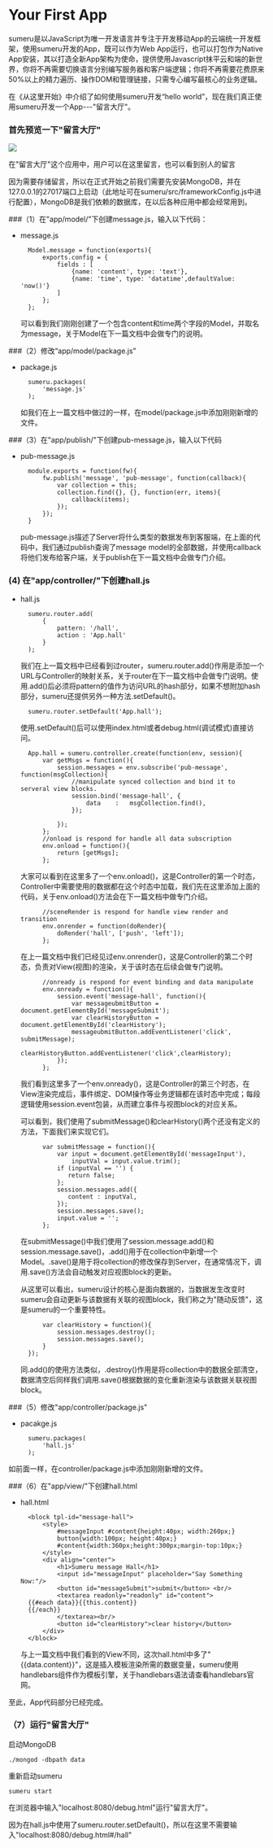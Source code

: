 Your First App
======================

sumeru是以JavaScript为唯一开发语言并专注于开发移动App的云端统一开发框架，使用sumeru开发的App，既可以作为Web App运行，也可以打包作为Native App安装，其以打造全新App架构为使命，提供使用Javascript抹平云和端的新世界，你将不再需要切换语言分别编写服务器和客户端逻辑；你将不再需要花费原来50%以上的精力遍历、操作DOM和管理链接，只需专心编写最核心的业务逻辑。

在《从这里开始》中介绍了如何使用sumeru开发“hello world”，现在我们真正使用sumeru开发一个App---"留言大厅"。


### 首先预览一下"留言大厅"


![](images/hall.png)

在"留言大厅"这个应用中，用户可以在这里留言，也可以看到别人的留言

因为需要存储留言，所以在正式开始之前我们需要先安装MongoDB，并在127.0.0.1的27017端口上启动（此地址可在sumeru/src/frameworkConfig.js中进行配置），MongoDB是我们依赖的数据库，在以后各种应用中都会经常用到。


###（1）在"app/model/"下创建message.js，输入以下代码：

* message.js

		Model.message = function(exports){	
			exports.config = {		
				fields : [
					{name: 'content', type: 'text'},
					{name: 'time', type: 'datatime',defaultValue: 'now()'}
				]
			};
		};

   可以看到我们刚刚创建了一个包含content和time两个字段的Model，并取名为message，关于Model在下一篇文档中会做专门的说明。	

###（2）修改“app/model/package.js”

* package.js

		sumeru.packages(
			'message.js'
		);

	如我们在上一篇文档中做过的一样，在model/package.js中添加刚刚新增的文件。
	
###（3）在"app/publish/"下创建pub-message.js，输入以下代码

* pub-message.js

		module.exports = function(fw){
			fw.publish('message', 'pub-message', function(callback){
				var collection = this;
				collection.find({}, {}, function(err, items){
					callback(items);
		 		});
			});   
		}

	pub-message.js描述了Server将什么类型的数据发布到客服端，在上面的代码中，我们通过publish查询了message model的全部数据，并使用callback将他们发布给客户端，关于publish在下一篇文档中会做专门介绍。


### (4) 在"app/controller/"下创建hall.js


* hall.js


		sumeru.router.add(
			{
				pattern: '/hall',
				action : 'App.hall'
			}
		);

	我们在上一篇文档中已经看到过router，sumeru.router.add()作用是添加一个URL与Controller的映射关系，关于router在下一篇文档中会做专门说明。使用.add()后必须将pattern的值作为访问URL的hash部分，如果不想附加hash部分，sumeru还提供另外一种方法.setDefault()。
	
		sumeru.router.setDefault('App.hall');		
	使用.setDefault()后可以使用index.html或者debug.html(调试模式)直接访问。

		App.hall = sumeru.controller.create(function(env, session){
			var getMsgs = function(){       
				session.messages = env.subscribe('pub-message', function(msgCollection){
					//manipulate synced collection and bind it to serveral view blocks.
		            session.bind('message-hall', {
		            	data    :   msgCollection.find(),
		            });              

		        });
			};		
			//onload is respond for handle all data subscription
			env.onload = function(){            
				return [getMsgs];            
			};

	大家可以看到在这里多了一个env.onload()，这是Controller的第一个时态，Controller中需要使用的数据都在这个时态中加载，我们先在这里添加上面的代码，关于env.onload()方法会在下一篇文档中做专门介绍。
		
			//sceneRender is respond for handle view render and transition
			env.onrender = function(doRender){
				doRender('hall', ['push', 'left']);
			};

	在上一篇文档中我们已经见过env.onrender()，这是Controller的第二个时态，负责对View(视图)的渲染，关于该时态在后续会做专门说明。
		
			//onready is respond for event binding and data manipulate
			env.onready = function(){			
				session.event('message-hall', function(){     
					var messageubmitButton = document.getElementById('messageSubmit');
					var clearHistoryButton = document.getElementById('clearHistory');
		     		messageubmitButton.addEventListener('click', submitMessage); 
		     		clearHistoryButton.addEventListener('click',clearHistory);                             
		        });
			};

	我们看到这里多了一个env.onready()，这是Controller的第三个时态，在View渲染完成后，事件绑定、DOM操作等业务逻辑都在该时态中完成；每段逻辑使用session.event包装，从而建立事件与视图block的对应关系。
	
	可以看到，我们使用了submitMessage()和clearHistory()两个还没有定义的方法，下面我们来实现它们。
		
			var submitMessage = function(){
				var input = document.getElementById('messageInput'),
		        	inputVal = input.value.trim();		
		       	if (inputVal == '') {
		           return false; 
		       	};
		       	session.messages.add({
		           content : inputVal,         
		       	});
		       	session.messages.save();
		       	input.value = '';          
			};

	在submitMessage()中我们使用了session.message.add()和session.message.save()，.add()用于在collection中新增一个Model。.save()是用于将collection的修改保存到Server，在通常情况下，调用.save()方法会自动触发对应视图block的更新。
	
	从这里可以看出，sumeru设计的核心是面向数据的，当数据发生改变时sumeru会自动更新与该数据有关联的视图block，我们称之为"随动反馈"，这是sumeru的一个重要特性。

			var clearHistory = function(){
				session.messages.destroy();
				session.messages.save();
			}		
		});

	同.add()的使用方法类似，.destroy()作用是将collection中的数据全部清空，数据清空后同样我们调用.save()根据数据的变化重新渲染与该数据关联视图block。
		

###（5）修改"app/controller/package.js"

* pacakge.js

		sumeru.packages(
			'hall.js'
		);

如前面一样，在controller/package.js中添加刚刚新增的文件。	

###（6）在"app/view/"下创建hall.html

* hall.html

		<block tpl-id="message-hall">
			<style>
				#messageInput #content{height:40px; width:260px;}
				button{width:100px; height:40px;}
				#content{width:360px;height:300px;margin-top:10px;}
			</style>	
			<div align="center">
				<h1>Sumeru message Hall</h1>			
		 		<input id="messageInput" placeholder="Say Something Now:"/>
		   		<button id="messageSubmit">submit</button> <br/>
				<textarea readonly="readonly" id="content">
		{{#each data}}{{this.content}}
		{{/each}}
				</textarea><br/>		
				<button id="clearHistory">clear history</button> 	
			</div>
		</block>

	与上一篇文档中我们看到的View不同，这次hall.html中多了"{{data.content}}"，这是插入模板渲染所需的数据变量，sumeru使用handlebars组件作为模板引擎，关于handlebars语法请查看handlebars官网。

至此，App代码部分已经完成。

### （7）运行"留言大厅"

启动MongoDB

	./mongod -dbpath data

重新启动sumeru

	sumeru start

在浏览器中输入"localhost:8080/debug.html"运行"留言大厅"。

因为在hall.js中使用了sumeru.router.setDefault()，所以在这里不需要输入"localhost:8080/debug.html#/hall"


